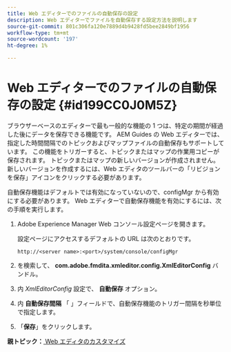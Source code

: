 ```yaml
---
title: Web エディターでのファイルの自動保存の設定
description: Web エディターでファイルを自動保存する設定方法を説明します
source-git-commit: 801c306fa120e7889d4b9428fd5bee2849bf1956
workflow-type: tm+mt
source-wordcount: '197'
ht-degree: 1%

---
```



# Web エディターでのファイルの自動保存の設定 {#id199CC0J0M5Z}

ブラウザーベースのエディターで最も一般的な機能の 1 つは、特定の期間が経過した後にデータを保存できる機能です。 AEM Guides の Web エディターでは、指定した時間間隔でのトピックおよびマップファイルの自動保存もサポートしています。 この機能をトリガーすると、トピックまたはマップの作業用コピーが保存されます。 トピックまたはマップの新しいバージョンが作成されません。 新しいバージョンを作成するには、Web エディタのツールバーの「リビジョンを保存」アイコンをクリックする必要があります。

自動保存機能はデフォルトでは有効になっていないので、configMgr から有効にする必要があります。 Web エディターで自動保存機能を有効にするには、次の手順を実行します。

1. Adobe Experience Manager Web コンソール設定ページを開きます。

   設定ページにアクセスするデフォルトの URL は次のとおりです。

   ```http
   http://<server name>:<port>/system/console/configMgr
   ```

1. を検索して、 **com.adobe.fmdita.xmleditor.config.XmlEditorConfig** バンドル。

1. 内 *XmlEditorConfig* 設定で、 **自動保存** オプション。

1. 内 **自動保存間隔** 「 」フィールドで、自動保存機能のトリガー間隔を秒単位で指定します。

1. 「**保存**」をクリックします。


**親トピック：**[ Web エディタのカスタマイズ](conf-web-editor.md)

